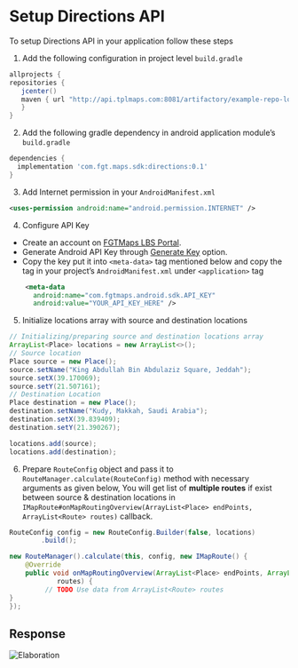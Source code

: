 # Setup Directions API
To setup Directions API in your application follow these steps
1. Add the following configuration in project level `build.gradle`
``` groovy
allprojects {
repositories {
   jcenter()
   maven { url "http://api.tplmaps.com:8081/artifactory/example-repo-local/"
   }
}
```
2. Add the following gradle dependency in android application module’s `build.gradle`
``` groovy
dependencies {
  implementation 'com.fgt.maps.sdk:directions:0.1'
}
```
3. Add Internet permission in your `AndroidManifest.xml`
``` xml
<uses-permission android:name="android.permission.INTERNET" />
```
4. Configure API Key
 - Create an account on [FGTMaps LBS Portal](https://api.tplmaps.com/apiportal).
 - Generate Android API Key through [Generate Key](https://api.tplmaps.com/apiportal/#/app/key-generation) option.
 - Copy the key put it into `<meta-data>` tag mentioned below and copy the tag in your project’s `AndroidManifest.xml` under `<application>` tag
``` xml
    <meta-data
      android:name="com.fgtmaps.android.sdk.API_KEY"
      android:value="YOUR_API_KEY_HERE" />
```
5.	Initialize locations array with source and destination locations
``` java
// Initializing/preparing source and destination locations array
ArrayList<Place> locations = new ArrayList<>();
// Source location
Place source = new Place();
source.setName("King Abdullah Bin Abdulaziz Square, Jeddah");
source.setX(39.170069);
source.setY(21.507161);
// Destination Location
Place destination = new Place();
destination.setName("Kudy, Makkah, Saudi Arabia");
destination.setX(39.839409);
destination.setY(21.390267);

locations.add(source);
locations.add(destination);
```
6.	Prepare `RouteConfig` object and pass it to `RouteManager.calculate(RouteConfig)` method with necessary arguments as given below, You will get list of **multiple routes** if exist between source & destination locations in `IMapRoute#onMapRoutingOverview(ArrayList<Place> endPoints, ArrayList<Route> routes)` callback.
``` java
RouteConfig config = new RouteConfig.Builder(false, locations)
        .build();

new RouteManager().calculate(this, config, new IMapRoute() {
    @Override
    public void onMapRoutingOverview(ArrayList<Place> endPoints, ArrayList<Route>
            routes) {
         // TODO Use data from ArrayList<Route> routes
}
});
```
## Response
![Elaboration](/images/assets/routing-response.jpg?raw=true)
